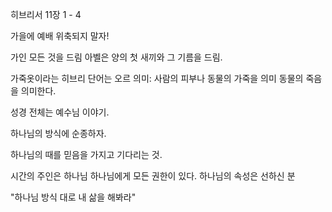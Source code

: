 히브리서 11장 1 - 4

가을에 예배 위축되지 말자! 

가인 모든 것을 드림
아벨은 양의 첫 새끼와 그 기름을 드림.

가죽옷이라는 히브리 단어는 오르
의미: 사람의 피부나 동물의 가죽을 의미
동물의 죽음을 의미한다.

성경 전체는 예수님 이야기.

하나님의 방식에 순종하자.

하나님의 때를 믿음을 가지고 기다리는 것. 

시간의 주인은 하나님
하나님에게 모든 권한이 있다. 
하나님의 속성은 선하신 분 




"하나님 방식 대로 내 삶을 해봐라"


 